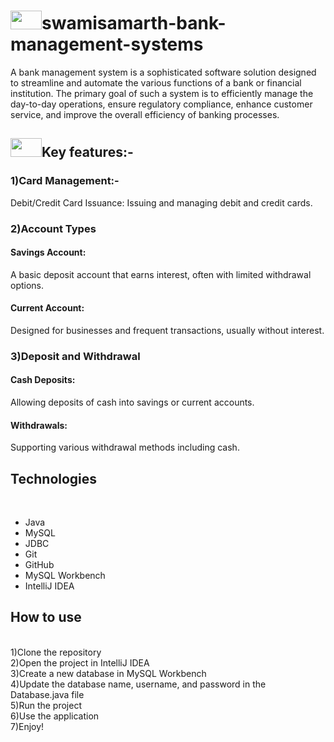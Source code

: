 <h1><image src="https://github.com/user-attachments/assets/da34c001-fb96-4dcd-aeb2-1f4c3c0e0c67" width="50" height="30">swamisamarth-bank-management-systems</h1>
<h2introduction</h1> 
A bank management system is a sophisticated software solution designed to streamline and automate the various functions of a bank or financial institution. The primary goal of such a system is to efficiently manage the day-to-day operations, ensure regulatory compliance, enhance customer service, and improve the overall efficiency of banking processes.<br>
 
<h2><image src="https://github.com/user-attachments/assets/0df3fe56-4330-4881-8563-222749300680" width="50" height="30">Key features:-</h2>
 <h3>1)Card Management:-</h3>
Debit/Credit Card Issuance: Issuing and managing debit and credit cards.
<h3>2)Account Types</h3>
<h4>Savings Account:</h4> A basic deposit account that earns interest, often with limited withdrawal options.<br>
<h4>Current Account:</h4> Designed for businesses and frequent transactions, usually without interest.
 <h3>3)Deposit and Withdrawal</h3>
<h4>Cash Deposits:</h4> Allowing deposits of cash into savings or current accounts.<br>
<h4>Withdrawals:</h4> Supporting various withdrawal methods including cash.<br>
 
<h2>Technologies</h2><br>
<ul dir="auto">
<li>Java</li>
<li>MySQL</li>
<li>JDBC</li>
<li>Git</li>
<li>GitHub</li>
<li>MySQL Workbench</li>
<li>IntelliJ IDEA</li>
</ul>


<h2>How to use</h2><br>
1)Clone the repository<br>
2)Open the project in IntelliJ IDEA<br>
3)Create a new database in MySQL Workbench<br>
4)Update the database name, username, and password in the Database.java file<br>
5)Run the project<br>
6)Use the application<br>
7)Enjoy!
